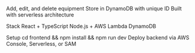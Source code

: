 Add, edit, and delete equipment
Store in DynamoDB with unique ID
Built with serverless architecture

Stack
React + TypeScript
Node.js + AWS Lambda
DynamoDB

Setup
cd frontend && npm install && npm run dev
Deploy backend via AWS Console, Serverless, or SAM
